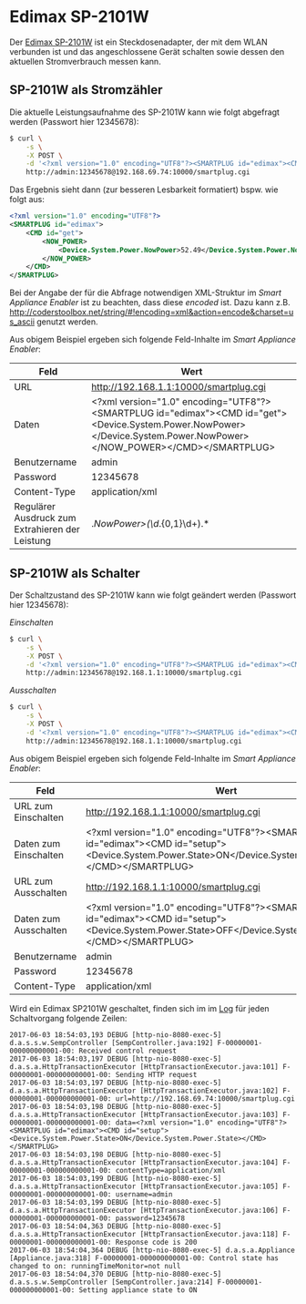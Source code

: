 # Edimax SP-2101W
Der [Edimax SP-2101W](http://www.edimax-de.eu/edimax/merchandise/merchandise_detail/data/edimax/de/home_automation_smart_plug/sp-2101w) ist ein Steckdosenadapter, der mit dem WLAN verbunden ist und das angeschlossene Gerät schalten sowie dessen den aktuellen Stromverbrauch messen kann.

## SP-2101W als Stromzähler
Die aktuelle Leistungsaufnahme des SP-2101W kann wie folgt abgefragt werden (Passwort hier 12345678):
```bash
$ curl \
    -s \
    -X POST \
    -d '<?xml version="1.0" encoding="UTF8"?><SMARTPLUG id="edimax"><CMD id="get"><NOW_POWER><Device.System.Power.NowPower></Device.System.Power.NowPower></NOW_POWER></CMD></SMARTPLUG>' \
    http://admin:12345678@192.168.69.74:10000/smartplug.cgi
```

Das Ergebnis sieht dann (zur besseren Lesbarkeit formatiert) bspw. wie folgt aus:

```xml
<?xml version="1.0" encoding="UTF8"?>
<SMARTPLUG id="edimax">
    <CMD id="get">
        <NOW_POWER>
            <Device.System.Power.NowPower>52.49</Device.System.Power.NowPower>
        </NOW_POWER>
    </CMD>
</SMARTPLUG>
```

Bei der Angabe der für die Abfrage notwendigen XML-Struktur im *Smart Appliance Enabler* ist zu beachten, dass diese _encoded_ ist. Dazu kann z.B. http://coderstoolbox.net/string/#!encoding=xml&action=encode&charset=us_ascii genutzt werden.

Aus obigem Beispiel ergeben sich folgende Feld-Inhalte im *Smart Appliance Enabler*:

| Feld         | Wert |
| ----         | ---- |
| URL          | http://192.168.1.1:10000/smartplug.cgi |
| Daten        | &lt;?xml version=&quot;1.0&quot; encoding=&quot;UTF8&quot;?&gt;&lt;SMARTPLUG id=&quot;edimax&quot;&gt;&lt;CMD id=&quot;get&quot;&gt;&lt;Device.System.Power.NowPower&gt;&lt;/Device.System.Power.NowPower&gt;&lt;/NOW_POWER&gt;&lt;/CMD&gt;&lt;/SMARTPLUG&gt; |
| Benutzername | admin |
| Password     | 12345678 |
| Content-Type | application/xml |
| Regulärer Ausdruck zum Extrahieren der Leistung | .*NowPower>(\d*.{0,1}\d+).* |

## SP-2101W als Schalter
Der Schaltzustand des SP-2101W kann wie folgt geändert werden (Passwort hier 12345678):

_Einschalten_
```bash
$ curl \
    -s \
    -X POST \
    -d '<?xml version="1.0" encoding="UTF8"?><SMARTPLUG id="edimax"><CMD id="setup"><Device.System.Power.State>ON</Device.System.Power.State></CMD></SMARTPLUG>' \
    http://admin:12345678@192.168.1.1:10000/smartplug.cgi
```

_Ausschalten_
```bash
$ curl \
    -s \
    -X POST \
    -d '<?xml version="1.0" encoding="UTF8"?><SMARTPLUG id="edimax"><CMD id="setup"><Device.System.Power.State>OFF</Device.System.Power.State></CMD></SMARTPLUG>' \
    http://admin:12345678@192.168.1.1:10000/smartplug.cgi
```

Aus obigem Beispiel ergeben sich folgende Feld-Inhalte im *Smart Appliance Enabler*:

| Feld                  | Wert |
| ----                  | ---- |
| URL zum Einschalten   | http://192.168.1.1:10000/smartplug.cgi |
| Daten zum Einschalten | &lt;?xml version=&quot;1.0&quot; encoding=&quot;UTF8&quot;?&gt;&lt;SMARTPLUG id=&quot;edimax&quot;&gt;&lt;CMD id=&quot;setup&quot;&gt;&lt;Device.System.Power.State&gt;ON&lt;/Device.System.Power.State&gt;&lt;/CMD&gt;&lt;/SMARTPLUG&gt; |
| URL zum Ausschalten   | http://192.168.1.1:10000/smartplug.cgi |
| Daten zum Ausschalten | &lt;?xml version=&quot;1.0&quot; encoding=&quot;UTF8&quot;?&gt;&lt;SMARTPLUG id=&quot;edimax&quot;&gt;&lt;CMD id=&quot;setup&quot;&gt;&lt;Device.System.Power.State&gt;OFF&lt;/Device.System.Power.State&gt;&lt;/CMD&gt;&lt;/SMARTPLUG&gt; |
| Benutzername          | admin |
| Password              | 12345678 |
| Content-Type          | application/xml |

Wird ein Edimax SP2101W geschaltet, finden sich im im [Log](Logging_DE.md) für jeden Schaltvorgang folgende Zeilen:
```
2017-06-03 18:54:03,193 DEBUG [http-nio-8080-exec-5] d.a.s.s.w.SempController [SempController.java:192] F-00000001-000000000001-00: Received control request
2017-06-03 18:54:03,197 DEBUG [http-nio-8080-exec-5] d.a.s.a.HttpTransactionExecutor [HttpTransactionExecutor.java:101] F-00000001-000000000001-00: Sending HTTP request
2017-06-03 18:54:03,197 DEBUG [http-nio-8080-exec-5] d.a.s.a.HttpTransactionExecutor [HttpTransactionExecutor.java:102] F-00000001-000000000001-00: url=http://192.168.69.74:10000/smartplug.cgi
2017-06-03 18:54:03,198 DEBUG [http-nio-8080-exec-5] d.a.s.a.HttpTransactionExecutor [HttpTransactionExecutor.java:103] F-00000001-000000000001-00: data=<?xml version="1.0" encoding="UTF8"?><SMARTPLUG id="edimax"><CMD id="setup"><Device.System.Power.State>ON</Device.System.Power.State></CMD></SMARTPLUG>
2017-06-03 18:54:03,198 DEBUG [http-nio-8080-exec-5] d.a.s.a.HttpTransactionExecutor [HttpTransactionExecutor.java:104] F-00000001-000000000001-00: contentType=application/xml
2017-06-03 18:54:03,199 DEBUG [http-nio-8080-exec-5] d.a.s.a.HttpTransactionExecutor [HttpTransactionExecutor.java:105] F-00000001-000000000001-00: username=admin
2017-06-03 18:54:03,199 DEBUG [http-nio-8080-exec-5] d.a.s.a.HttpTransactionExecutor [HttpTransactionExecutor.java:106] F-00000001-000000000001-00: password=12345678
2017-06-03 18:54:04,363 DEBUG [http-nio-8080-exec-5] d.a.s.a.HttpTransactionExecutor [HttpTransactionExecutor.java:118] F-00000001-000000000001-00: Response code is 200
2017-06-03 18:54:04,364 DEBUG [http-nio-8080-exec-5] d.a.s.a.Appliance [Appliance.java:318] F-00000001-000000000001-00: Control state has changed to on: runningTimeMonitor=not null
2017-06-03 18:54:04,370 DEBUG [http-nio-8080-exec-5] d.a.s.s.w.SempController [SempController.java:214] F-00000001-000000000001-00: Setting appliance state to ON

```
